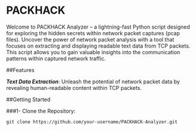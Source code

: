 # PACKHACK
Welcome to PACKHACK Analyzer – a lightning-fast Python script designed for exploring the hidden secrets within network packet captures (pcap files). Uncover the power of network packet analysis with a tool that focuses on extracting and displaying readable text data from TCP packets. This script allows you to gain valuable insights into the communication patterns within captured network traffic.

##Features

***Text Data Extraction***: Unleash the potential of network packet data by revealing human-readable content within TCP packets.

##Getting Started

###1- Clone the Repository:
```
git clone https://github.com/your-username/PACKHACK-Analyzer.git
```
